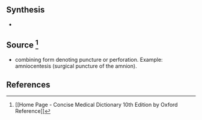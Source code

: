 ## Synthesis
- 
## Source [^1]
- combining form denoting puncture or perforation. Example: amniocentesis (surgical puncture of the amnion).
## References

[^1]: [[Home Page - Concise Medical Dictionary 10th Edition by Oxford Reference]]
